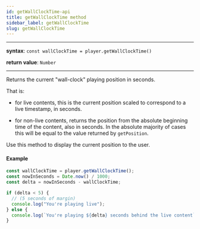 ```yaml
---
id: getWallClockTime-api
title: getWallClockTime method
sidebar_label: getWallClockTime
slug: getWallClockTime
---
```


---

**syntax**: `const wallClockTime = player.getWallClockTime()`

**return value**: `Number`

---

Returns the current "wall-clock" playing position in seconds.

That is:

- for live contents, this is the current position scaled to correspond to a
  live timestamp, in seconds.

- for non-live contents, returns the position from the absolute beginning time
  of the content, also in seconds. In the absolute majority of cases this will
  be equal to the value returned by `getPosition`.

Use this method to display the current position to the user.

#### Example

```js
const wallClockTime = player.getWallClockTime();
const nowInSeconds = Date.now() / 1000;
const delta = nowInSeconds - wallClockTime;

if (delta < 5) {
  // (5 seconds of margin)
  console.log("You're playing live");
} else {
  console.log(`You're playing ${delta} seconds behind the live content`);
}
```
